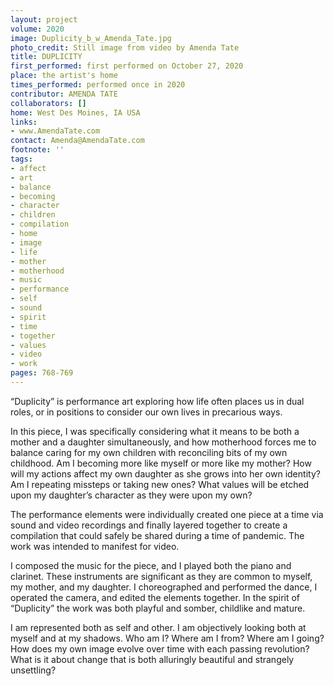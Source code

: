 ```yaml
---
layout: project
volume: 2020
image: Duplicity_b_w_Amenda_Tate.jpg
photo_credit: Still image from video by Amenda Tate
title: DUPLICITY
first_performed: first performed on October 27, 2020
place: the artist's home
times_performed: performed once in 2020
contributor: AMENDA TATE
collaborators: []
home: West Des Moines, IA USA
links:
- www.AmendaTate.com
contact: Amenda@AmendaTate.com
footnote: ''
tags:
- affect
- art
- balance
- becoming
- character
- children
- compilation
- home
- image
- life
- mother
- motherhood
- music
- performance
- self
- sound
- spirit
- time
- together
- values
- video
- work
pages: 768-769
---
```

“Duplicity” is performance art exploring how life often places us in dual roles, or in positions to consider our own lives in precarious ways. 

In this piece, I was specifically considering what it means to be both a mother and a daughter simultaneously, and how motherhood forces me to balance caring for my own children with reconciling bits of my own childhood. Am I becoming more like myself or more like my mother? How will my actions affect my own daughter as she grows into her own identity? Am I repeating missteps or taking new ones? What values will be etched upon my daughter’s character as they were upon my own?

The performance elements were individually created one piece at a time via sound and video recordings and finally layered together to create a compilation that could safely be shared during a time of pandemic. The work was intended to manifest for video.

I composed the music for the piece, and I played both the piano and clarinet. These instruments are significant as they are common to myself, my mother, and my daughter. I choreographed and performed the dance, I operated the camera, and edited the elements together. In the spirit of “Duplicity” the work was both playful and somber, childlike and mature.

I am represented both as self and other. I am objectively looking both at myself and at my shadows. Who am I? Where am I from? Where am I going? How does my own image evolve over time with each passing revolution? What is it about change that is both alluringly beautiful and strangely unsettling?